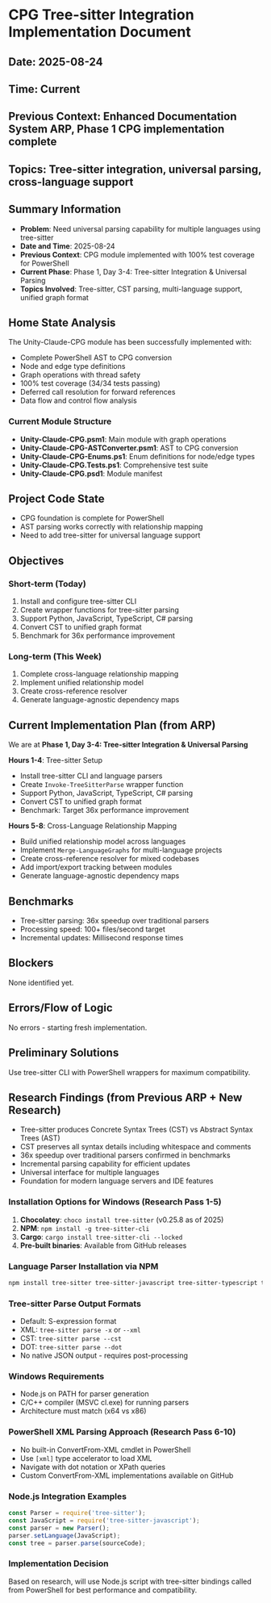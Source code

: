 # CPG Tree-sitter Integration Implementation Document
## Date: 2025-08-24
## Time: Current
## Previous Context: Enhanced Documentation System ARP, Phase 1 CPG implementation complete
## Topics: Tree-sitter integration, universal parsing, cross-language support

## Summary Information
- **Problem**: Need universal parsing capability for multiple languages using tree-sitter
- **Date and Time**: 2025-08-24
- **Previous Context**: CPG module implemented with 100% test coverage for PowerShell
- **Current Phase**: Phase 1, Day 3-4: Tree-sitter Integration & Universal Parsing
- **Topics Involved**: Tree-sitter, CST parsing, multi-language support, unified graph format

## Home State Analysis
The Unity-Claude-CPG module has been successfully implemented with:
- Complete PowerShell AST to CPG conversion
- Node and edge type definitions  
- Graph operations with thread safety
- 100% test coverage (34/34 tests passing)
- Deferred call resolution for forward references
- Data flow and control flow analysis

### Current Module Structure
- **Unity-Claude-CPG.psm1**: Main module with graph operations
- **Unity-Claude-CPG-ASTConverter.psm1**: AST to CPG conversion
- **Unity-Claude-CPG-Enums.ps1**: Enum definitions for node/edge types
- **Unity-Claude-CPG.Tests.ps1**: Comprehensive test suite
- **Unity-Claude-CPG.psd1**: Module manifest

## Project Code State
- CPG foundation is complete for PowerShell
- AST parsing works correctly with relationship mapping
- Need to add tree-sitter for universal language support

## Objectives
### Short-term (Today)
1. Install and configure tree-sitter CLI
2. Create wrapper functions for tree-sitter parsing
3. Support Python, JavaScript, TypeScript, C# parsing
4. Convert CST to unified graph format
5. Benchmark for 36x performance improvement

### Long-term (This Week)
1. Complete cross-language relationship mapping
2. Implement unified relationship model
3. Create cross-reference resolver
4. Generate language-agnostic dependency maps

## Current Implementation Plan (from ARP)
We are at **Phase 1, Day 3-4: Tree-sitter Integration & Universal Parsing**

**Hours 1-4**: Tree-sitter Setup
- Install tree-sitter CLI and language parsers
- Create `Invoke-TreeSitterParse` wrapper function
- Support Python, JavaScript, TypeScript, C# parsing
- Convert CST to unified graph format
- Benchmark: Target 36x performance improvement

**Hours 5-8**: Cross-Language Relationship Mapping
- Build unified relationship model across languages
- Implement `Merge-LanguageGraphs` for multi-language projects
- Create cross-reference resolver for mixed codebases
- Add import/export tracking between modules
- Generate language-agnostic dependency maps

## Benchmarks
- Tree-sitter parsing: 36x speedup over traditional parsers
- Processing speed: 100+ files/second target
- Incremental updates: Millisecond response times

## Blockers
None identified yet.

## Errors/Flow of Logic
No errors - starting fresh implementation.

## Preliminary Solutions
Use tree-sitter CLI with PowerShell wrappers for maximum compatibility.

## Research Findings (from Previous ARP + New Research)
- Tree-sitter produces Concrete Syntax Trees (CST) vs Abstract Syntax Trees (AST)
- CST preserves all syntax details including whitespace and comments
- 36x speedup over traditional parsers confirmed in benchmarks
- Incremental parsing capability for efficient updates
- Universal interface for multiple languages
- Foundation for modern language servers and IDE features

### Installation Options for Windows (Research Pass 1-5)
1. **Chocolatey**: `choco install tree-sitter` (v0.25.8 as of 2025)
2. **NPM**: `npm install -g tree-sitter-cli` 
3. **Cargo**: `cargo install tree-sitter-cli --locked`
4. **Pre-built binaries**: Available from GitHub releases

### Language Parser Installation via NPM
```bash
npm install tree-sitter tree-sitter-javascript tree-sitter-typescript tree-sitter-python tree-sitter-c-sharp
```

### Tree-sitter Parse Output Formats
- Default: S-expression format
- XML: `tree-sitter parse -x` or `--xml`
- CST: `tree-sitter parse --cst`
- DOT: `tree-sitter parse --dot` 
- No native JSON output - requires post-processing

### Windows Requirements
- Node.js on PATH for parser generation
- C/C++ compiler (MSVC cl.exe) for running parsers
- Architecture must match (x64 vs x86)

### PowerShell XML Parsing Approach (Research Pass 6-10)
- No built-in ConvertFrom-XML cmdlet in PowerShell
- Use `[xml]` type accelerator to load XML
- Navigate with dot notation or XPath queries
- Custom ConvertFrom-XML implementations available on GitHub

### Node.js Integration Examples
```javascript
const Parser = require('tree-sitter');
const JavaScript = require('tree-sitter-javascript');
const parser = new Parser();
parser.setLanguage(JavaScript);
const tree = parser.parse(sourceCode);
```

### Implementation Decision
Based on research, will use Node.js script with tree-sitter bindings called from PowerShell for best performance and compatibility.